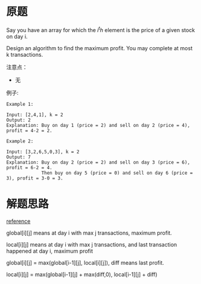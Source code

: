 # 原题


Say you have an array for which the $i^th$ element is the price of a given stock on day i.

Design an algorithm to find the maximum profit. You may complete at most k transactions.

注意点：

  - 无

例子:

```
Example 1:

Input: [2,4,1], k = 2
Output: 2
Explanation: Buy on day 1 (price = 2) and sell on day 2 (price = 4), profit = 4-2 = 2.

Example 2:

Input: [3,2,6,5,0,3], k = 2
Output: 7
Explanation: Buy on day 2 (price = 2) and sell on day 3 (price = 6), profit = 6-2 = 4.
             Then buy on day 5 (price = 0) and sell on day 6 (price = 3), profit = 3-0 = 3.
```

# 解题思路
[reference](http://blog.csdn.net/linhuanmars/article/details/23236995)

global[i][j] means at day i with max j transactions, maximum profit. 

local[i][j] means at day i with max j transactions, and last transaction happened at day i, maximum profit 

global[i][j] = max(global[i-1][j], local[i][j]),  diff means last profit.

local[i][j] = max(global[i-1][j] + max(diff,0), local[i-1][j] + diff)
